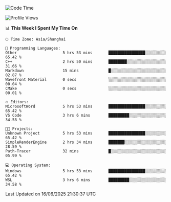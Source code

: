 <!--START_SECTION:waka-->
![Code Time](http://img.shields.io/badge/Code%20Time-2%2C992%20hrs%2047%20mins-blue)

![Profile Views](http://img.shields.io/badge/Profile%20Views-0-blue)

📊 **This Week I Spent My Time On** 

```text
🕑︎ Time Zone: Asia/Shanghai

💬 Programming Languages: 
Other                    5 hrs 53 mins       ████████████████░░░░░░░░░   65.42 % 
C++                      2 hrs 50 mins       ████████░░░░░░░░░░░░░░░░░   31.66 % 
Markdown                 15 mins             █░░░░░░░░░░░░░░░░░░░░░░░░   02.87 % 
Wavefront Material       0 secs              ░░░░░░░░░░░░░░░░░░░░░░░░░   00.04 % 
CMake                    0 secs              ░░░░░░░░░░░░░░░░░░░░░░░░░   00.01 % 

🔥 Editors: 
MicrosoftWord            5 hrs 53 mins       ████████████████░░░░░░░░░   65.42 % 
VS Code                  3 hrs 6 mins        █████████░░░░░░░░░░░░░░░░   34.58 % 

🐱‍💻 Projects: 
Unknown Project          5 hrs 53 mins       ████████████████░░░░░░░░░   65.42 % 
SimpleRenderEngine       2 hrs 34 mins       ███████░░░░░░░░░░░░░░░░░░   28.59 % 
Path-Tracer              32 mins             █░░░░░░░░░░░░░░░░░░░░░░░░   05.99 % 

💻 Operating System: 
Windows                  5 hrs 53 mins       ████████████████░░░░░░░░░   65.42 % 
WSL                      3 hrs 6 mins        █████████░░░░░░░░░░░░░░░░   34.58 % 
```


 Last Updated on 16/06/2025 21:30:37 UTC
<!--END_SECTION:waka-->